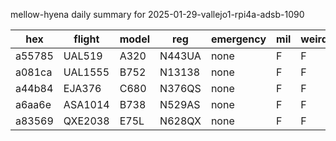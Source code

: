mellow-hyena daily summary for 2025-01-29-vallejo1-rpi4a-adsb-1090

|hex|flight|model|reg|emergency|mil|weirdo|
|--|--|--|--|--|--|--|
|a55785|UAL519|A320|N443UA|none|F|F|
|a081ca|UAL1555|B752|N13138|none|F|F|
|a44b84|EJA376|C680|N376QS|none|F|F|
|a6aa6e|ASA1014|B738|N529AS|none|F|F|
|a83569|QXE2038|E75L|N628QX|none|F|F|
